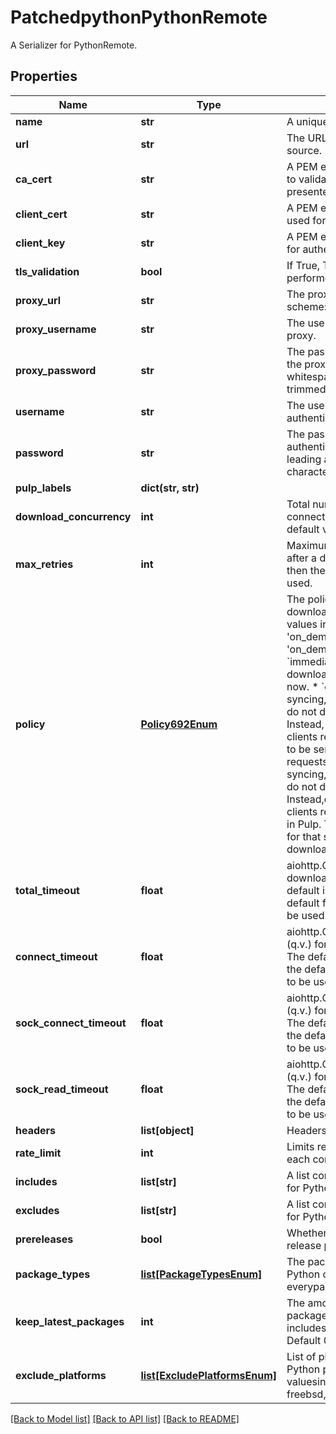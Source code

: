 # PatchedpythonPythonRemote

A Serializer for PythonRemote.
## Properties
Name | Type | Description | Notes
------------ | ------------- | ------------- | -------------
**name** | **str** | A unique name for this remote. | [optional] 
**url** | **str** | The URL of an external content source. | [optional] 
**ca_cert** | **str** | A PEM encoded CA certificate used to validate the server certificate presented by the remote server. | [optional] 
**client_cert** | **str** | A PEM encoded client certificate used for authentication. | [optional] 
**client_key** | **str** | A PEM encoded private key used for authentication. | [optional] 
**tls_validation** | **bool** | If True, TLS peer validation must be performed. | [optional] 
**proxy_url** | **str** | The proxy URL. Format: scheme://host:port | [optional] 
**proxy_username** | **str** | The username to authenticte to the proxy. | [optional] 
**proxy_password** | **str** | The password to authenticate to the proxy. Extra leading and trailing whitespace characters are not trimmed. | [optional] 
**username** | **str** | The username to be used for authentication when syncing. | [optional] 
**password** | **str** | The password to be used for authentication when syncing. Extra leading and trailing whitespace characters are not trimmed. | [optional] 
**pulp_labels** | **dict(str, str)** |  | [optional] 
**download_concurrency** | **int** | Total number of simultaneous connections. If not set then the default value will be used. | [optional] 
**max_retries** | **int** | Maximum number of retry attempts after a download failure. If not set then the default value (3) will be used. | [optional] 
**policy** | [**Policy692Enum**](Policy692Enum.md) | The policy to use when downloading content. The possible values include: &#39;immediate&#39;, &#39;on_demand&#39;, and &#39;streamed&#39;. &#39;on_demand&#39; is the default.  * &#x60;immediate&#x60; - When syncing, download all metadata and content now. * &#x60;on_demand&#x60; - When syncing, download metadata, but do not download content now. Instead, download content as clients request it, and save it in Pulp to be served for future client requests. * &#x60;streamed&#x60; - When syncing, download metadata, but do not download content now. Instead,download content as clients request it, but never save it in Pulp. This causes future requests for that same content to have to be downloaded again. | [optional] 
**total_timeout** | **float** | aiohttp.ClientTimeout.total (q.v.) for download-connections. The default is null, which will cause the default from the aiohttp library to be used. | [optional] 
**connect_timeout** | **float** | aiohttp.ClientTimeout.connect (q.v.) for download-connections. The default is null, which will cause the default from the aiohttp library to be used. | [optional] 
**sock_connect_timeout** | **float** | aiohttp.ClientTimeout.sock_connect (q.v.) for download-connections. The default is null, which will cause the default from the aiohttp library to be used. | [optional] 
**sock_read_timeout** | **float** | aiohttp.ClientTimeout.sock_read (q.v.) for download-connections. The default is null, which will cause the default from the aiohttp library to be used. | [optional] 
**headers** | **list[object]** | Headers for aiohttp.Clientsession | [optional] 
**rate_limit** | **int** | Limits requests per second for each concurrent downloader | [optional] 
**includes** | **list[str]** | A list containing project specifiers for Python packages to include. | [optional] 
**excludes** | **list[str]** | A list containing project specifiers for Python packages to exclude. | [optional] 
**prereleases** | **bool** | Whether or not to include pre-release packages in the sync. | [optional] 
**package_types** | [**list[PackageTypesEnum]**](PackageTypesEnum.md) | The package types to sync for Python content. Leave blank to get everypackage type. | [optional] 
**keep_latest_packages** | **int** | The amount of latest versions of a package to keep on sync, includespre-releases if synced. Default 0 keeps all versions. | [optional] [default to 0]
**exclude_platforms** | [**list[ExcludePlatformsEnum]**](ExcludePlatformsEnum.md) | List of platforms to exclude syncing Python packages for. Possible valuesinclude: windows, macos, freebsd, and linux. | [optional] 

[[Back to Model list]](../README.md#documentation-for-models) [[Back to API list]](../README.md#documentation-for-api-endpoints) [[Back to README]](../README.md)


